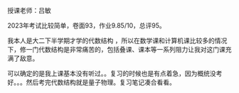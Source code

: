 授课老师：吕敏

2023年考试比较简单，卷面93，作业9.85/10，总评95。

我本人是大二下半学期才学的代数结构 ，所以在数学课和计算机课比较多的情况下，修一门代数结构是非常痛苦的，包括叠课、课本等一系列阻力让我对这门课充满了敌意。

可以确定的是我上课基本没有听过。。复习的时候也是有点着急，因为概统没考好。。。然后考完代数结构就是量子物理。复习笔记凑合看看。